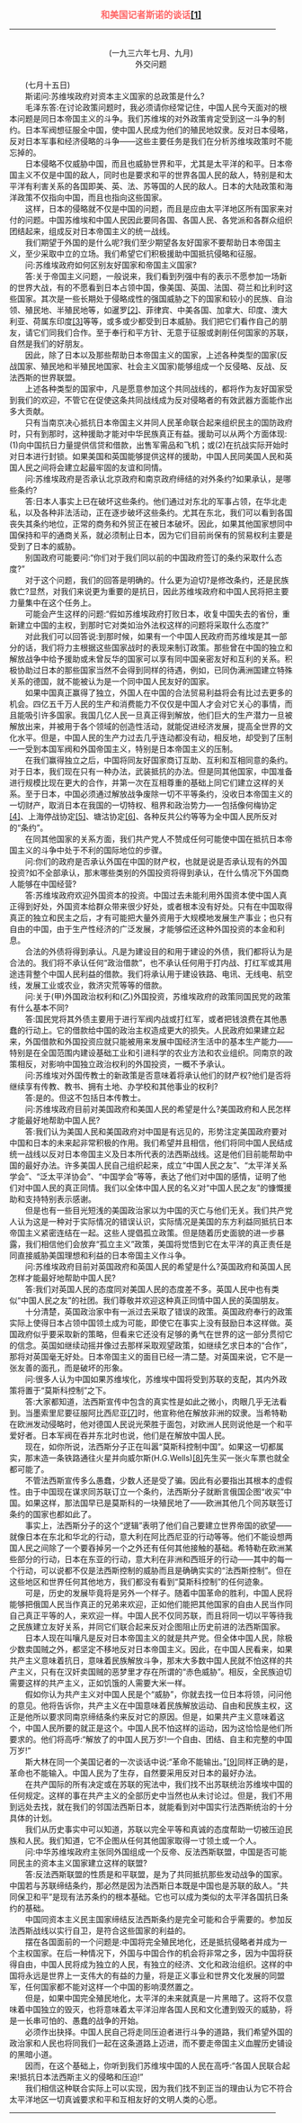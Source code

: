 <center><FONT style="FONT-SIZE: 12pt" COLOR="#FF6666"><B>和美国记者斯诺的谈话<a href="#tail">[1]</a></B></center></FONT>
<HR color="#EE9B73" size="1" width="94%">
<BR>
<center>(一九三六年七月、九月)</center>
<center>外交问题</center>
<BR>
　　(七月十五日)
<BR>
　　斯诺问:苏维埃政府对资本主义国家的总政策是什么?
<BR>
　　毛泽东答:在讨论政策问题时，我必须请你经常记住，中国人民今天面对的根本问题是同日本帝国主义的斗争。我们苏维埃的对外政策肯定受到这一斗争的制约。日本军阀想征服全中国，使中国人民成为他们的殖民地奴隶。反对日本侵略，反对日本军事和经济侵略的斗争——这些主要任务是我们在分析苏维埃政策时不能忘掉的。
<BR>
　　日本侵略不仅威胁中国，而且也威胁世界和平，尤其是太平洋的和平。日本帝国主义不仅是中国的敌人，同时也是要求和平的世界各国人民的敌人，特别是和太平洋有利害关系的各国即美、英、法、苏等国的人民的敌人。日本的大陆政策和海洋政策不仅指向中国，而且也指向这些国家。
<BR>
　　这样，日本的侵略就不仅是中国的问题，而且是应由太平洋地区所有国家来对付的问题。中国苏维埃和中国人民因此要同各国、各国人民、各党派和各群众组织团结起来，组成反对日本帝国主义的统一战线。
<BR>
　　我们期望于外国的是什么呢?我们至少期望各友好国家不要帮助日本帝国主义，至少采取中立的立场。我们希望它们积极援助中国抵抗侵略和征服。
<BR>
　　问:苏维埃政府如何区别友好国家和帝国主义国家?
<BR>
　　答:关于帝国主义问题，一般说来，我们看到列强中有的表示不愿参加一场新的世界大战，有的不愿看到日本占领中国，像美国、英国、法国、荷兰和比利时这些国家。其次是一些长期处于侵略成性的强国威胁之下的国家和较小的民族、自治领、殖民地、半殖民地等，如暹罗<a href="#tail">[2]</a>、菲律宾、中美各国、加拿大、印度、澳大利亚、荷属东印度<a href="#tail">[3]</a>等等，或多或少都受到日本威胁。我们把它们看作自己的朋友，请它们同我们合作。至于奉行和平方针、无意于征服或剥削任何国家的苏联，自然是我们的好朋友。
<BR>
　　因此，除了日本以及那些帮助日本帝国主义的国家，上述各种类型的国家(反战国家、殖民地和半殖民地国家、社会主义国家)能够组成一个反侵略、反战、反法西斯的世界联盟。
<BR>
　　上述各种类型的国家中，凡是愿意参加这个共同战线的，都将作为友好国家受到我们的欢迎，不管它在促使这条共同战线成为反对侵略者的有效武器方面能作出多大贡献。
<BR>
　　只有当南京决心抵抗日本帝国主义并同人民革命联合起来组织民主的国防政府时，只有到那时，这种援助才能对中华民族真正有益。援助可以从两个方面体现:(1)向中国抗日力量提供信贷和借款，出售军需品和飞机；或(2)在抗战实际开始时对日本进行封锁。如果美国和英国能够提供这样的援助，中国人民同美国人民和英国人民之间将会建立起最牢固的友谊和同情。
<BR>
　　问:苏维埃政府是否承认北京政府和南京政府缔结的对外条约?如果承认，是哪些条约?
<BR>
　　答:日本人事实上已在破坏这些条约。他们通过对东北的军事占领，在华北走私，以及各种非法活动，正在逐步破坏这些条约。尤其在东北，我们可以看到各国丧失其条约地位，正常的商务和外贸正在被日本破坏。因此，如果其他国家想同中国保持和平的通商关系，就必须制止日本，因为它们目前尚保有的贸易权利主要是受到了日本的威胁。
<BR>
　　别国政府可能要问:“你们对于我们同以前的中国政府签订的条约采取什么态度?”
<BR>
　　对于这个问题，我们的回答是明确的。什么更为迫切?是修改条约，还是民族救亡?显然，对我们来说更为重要的是抗日，因此苏维埃政府和中国人民将把主要力量集中在这个任务上。
<BR>
　　可能会产生这样的问题:“假如苏维埃政府打败日本，收复中国失去的省份，重新建立中国的主权，到那时它对类如治外法权这样的问题将采取什么态度?”
<BR>
　　对此我们可以回答说:到那时候，如果有一个中国人民政府而苏维埃是其一部分的话，我们将力主根据这些国家战时的表现来制订政策。那些曾在中国的独立和解放战争中给予援助或未曾反华的国家可以享有同中国亲密友好和互利的关系。积极协助过日本的那些国家当然不会得到同样的待遇，例如，已同伪满洲国建立特殊关系的德国，就不能被认为是一个同中国人民友好的国家。
<BR>
　　如果中国真正赢得了独立，外国人在中国的合法贸易利益将会有比过去更多的机会。四亿五千万人民的生产和消费能力不仅仅是中国人才会对它关心的事情，而且能吸引许多国家。我国几亿人民一旦真正得到解放，他们巨大的生产潜力一旦被解放出来，并被用于各个领域的创造性活动，就能促进经济发展，提高全世界的文化水平。但是，中国人民的生产力过去几乎连动都没有动，相反地，却受到了压制—一受到本国军阀和外国帝国主义，特别是日本帝国主义的压制。
<BR>
　　在我们赢得独立之后，中国将同友好国家商订互助、互利和互相同意的条约。对于日本，我们现在只有一种办法，武装抵抗的办法。但是同其他国家，中国准备进行规模比现在更大的合作，并第一次在互相尊重的基础上同它们建立这样的关系。至于日本，中国必须通过解放战争废除一切不平等条约，没收日本帝国主义的一切财产，取消日本在我国的一切特权、租界和政治势力—一包括像何梅协定<a href="#tail">[4]</a>、上海停战协定<a href="#tail">[5]</a>、塘沽协定<a href="#tail">[6]</a>、各种反共公约等等为全中国人民所反对的“条约”。
<BR>
　　在同其他国家的关系方面，我们共产党人不赞成任何可能使中国在抵抗日本帝国主义的斗争中处于不利的国际地位的步骤。
<BR>
　　问:你们的政府是否承认外国在中国的财产权，也就是说是否承认现有的外国投资?如不全部承认，那末哪些类别的外国投资将得到承认，在什么情况下外国商人能够在中国经营?
<BR>
　　答:苏维埃政府欢迎外国资本的投资。中国过去未能利用外国资本使中国人真正得到好处，外国资本给群众带来很少好处，或者根本没有好处。只有在中国取得真正的独立和民主之后，才有可能把大量外资用于大规模地发展生产事业；也只有自由的中国，由于生产性经济的广泛发展，才能够偿还这种外国投资的本金和利息。
<BR>
　　合法的外债将得到承认。凡是为建设目的和用于建设的外债，我们都将认为是合法的。我们将不承认任何“政治借款”，也不承认任何用于打内战、打红军或其用途违背整个中国人民利益的借款。我们将承认用于建设铁路、电讯、无线电、航空线，发展工业或农业，救济灾荒等等的借款。
<BR>
　　问:关于(甲)外国政治权利和(乙)外国投资，苏维埃政府的政策同国民党的政策有什么基本不同?
<BR>
　　答:国民党将其外债主要用于进行军阀内战或打红军，或者把钱浪费在其他愚蠢的行动上。它的借款给中国的政治主权造成更大的损失。人民政府如果建立起来，外国借款和外国投资应就只能被用来发展中国经济生活中的基本生产能力——特别是在全国范围内建设基础工业和引进科学的农业方法和农业组织。同南京的政策相反，对影响中国独立政治权利的外国投资，一概不予承认。
<BR>
　　问:苏维埃对外国传教士的新政策是否意味着将承认他们的财产权?他们是否将继续享有传教、教书、拥有土地、办学校和其他事业的权利?
<BR>
　　答:是的。但这不包括日本传教士。
<BR>
　　问:苏维埃政府目前对美国政府和美国人民的希望是什么?美国政府和人民怎样才能最好地帮助中国人民?
<BR>
　　答:我们认为美国人民和美国政府对中国是有远见的，形势注定美国政府要对中国和日本的未来起非常积极的作用。我们希望并且相信，他们将同中国人民结成统一战线以反对日本帝国主义及日本所代表的法西斯战线。这是他们目前能帮助中国的最好办法。许多美国人民自己组织起来，成立“中国人民之友”、“太平洋关系学会”、“泛太平洋协会”、“中国学会”等等，表达了他们对中国的感情，证明了他们对中国人民的真正同情。我们以全体中国人民的名义对“中国人民之友”的慷慨援助和支持特别表示感谢。
<BR>
　　但是也有一些目光短浅的美国政治家以为中国的灭亡与他们无关。我们共产党人认为这是一种对于实际情况的错误认识，实际情况是美国的东方利益同抵抗日本帝国主义紧密连结在一起。这些人提倡孤立政策。但是随着历史面貌的进一步暴露，我们相信他们会放弃“孤立主义”政策，美国将觉悟到它在太平洋的真正责任是同直接威胁美国理想和利益的日本帝国主义作斗争。
<BR>
　　问:苏维埃政府目前对英国政府和英国人民的希望是什么?英国政府和英国人民怎样才能最好地帮助中国人民?
<BR>
　　答:我们对英国人民的态度同对美国人民的态度差不多。英国人民中也有类似“中国人民之友”的社团。我们尊敬并欢迎这种真正同情中国人民的英国朋友。
<BR>
　　十分清楚，英国政治家中有一派过去采取了错误的政策。英国政府奉行的政策实际上使得日本占领中国领土成为可能，即使它在事实上没有鼓励日本这样做。英国政府似乎要采取新的策略，但看来它还没有足够的勇气在世界的这一部分贯彻它的信念。英国如继续动摇并像过去那样采取观望政策，如继续乞求日本的“合作”，那将对英国毫无好处。日本帝国主义的面目已经一清二楚。对英国来说，它不是一张友善的面孔，而是破坏的形象。
<BR>
　　问:很多人认为中国如果苏维埃化，苏维埃中国将受到苏联的支配，其内外政策将置于“莫斯科控制”之下。
<BR>
　　答:大家都知道，法西斯宣传中包含的真实性是如此之微小，肉眼几乎无法看到。当墨索里尼要征服阿比西尼亚<a href="#tail">[7]</a>时，他宣称他在解放非洲的奴隶。当希特勒在欧洲发动侵略时，他对德国人民说光荣胜于面包，对欧洲人民则说他是一个和平爱好者。日本军阀在吞并东北时也说，他们是在解放中国人民。
<BR>
　　现在，如你所说，法西斯分子正在叫嚣“莫斯科控制中国”。如果这一切都属实，那末造一条铁路通往火星并向威尔斯(H.G.Wells)<a href="#tail">[8]</a>先生买一张火车票也就全都可能了。
<BR>
　　不管法西斯宣传多么愚蠢，少数人还是受了骗。因此有必要指出其根本的虚假性。由于中国现在谋求同苏联订立一个条约，法西斯分子就断言俄国企图“收买”中国。如果这样，那法国早已是莫斯科的一块殖民地了——欧洲其他几个同苏联签订条约的国家也都如此了。
<BR>
　　事实上，法西斯分子的这个“逻辑”表明了他们自己要建立世界帝国的欲望——就像日本在东北和华北的行动，意大利在阿比西尼亚的行动等等。他们不能设想两国人民之间除了一个要吞掉另一个之外还有任何其他接触的基础。希特勒在欧洲某些部分的行动，日本在东亚的行动，意大利在非洲和西班牙的行动——其中的每一个行动，可以说都不仅是法西斯控制的威胁而且是确确实实的“法西斯控制”。但在这些地区和世界任何其他地方，我们都没有看到“莫斯科控制”的任何迹象。
<BR>
　　可是，历史的发展毕竟将是另外一个样子。随着中国革命的胜利，中国人民将能够把俄国人民当作真正的兄弟来欢迎，正如他们能把其他国家的自由人民当作同自己真正平等的人，来欢迎一样。中国人民不仅同苏联，而且将同一切以平等待我之民族建立友好关系，并同它们联合起来反对企图阻止历史前进的法西斯国家。
<BR>
　　日本人现在叫嚷凡是反对日本帝国主义的就是共产党。但全体中国人民，除极少数卖国贼之外，都坚定不移地反对日本帝国主义。因此，在中国人民看来，如果共产主义意味着抗日，意味着民族解放斗争，那末大多数中国人民就不怕这样的共产主义，只有在汉奸卖国贼的恶梦里才存在所谓的“赤色威胁”。相反，全民族迫切需要这样的共产主义，正如饥饿的人需要大米一样。
<BR>
　　假如你认为共产主义对中国人民是个“威胁”，你就去找一位日本将领，问问他的意见。他将告诉你，共产主义在中国意味着民族解放运动、自由和民族主权，这正是他所以要求同南京缔结条约来反对它的原因。但是，如果共产主义意味着这个，中国人民所要的就正是这个。中国人民不怕这样的运动，因为这恰恰是他们所要求的。他们将高呼:“解放了的中国人民万岁!一个自由、团结、自主和完整的中国万岁!”
<BR>
　　斯大林在同一个美国记者的一次谈话中说:“革命不能输出。”<a href="#tail">[9]</a>同样正确的是，革命也不能输入。中国人民为了生存，自然要采用反对日本的最好办法。
<BR>
　　在共产国际的所有决定或在苏联的宪法中，我们找不出苏联统治苏维埃中国的任何规定。这样的事在共产主义的全部历史中当然也从未讨论过。但是，我们不用到远处去找，就在我们的邻国法西斯日本，就能看到对中国实行法西斯统治的十分具体的计划。
<BR>
　　我们从历史事实中可以知道，苏联以完全平等和真诚的态度帮助一切被压迫民族和人民。我们知道，它不企图从任何其他国家取得一寸领土或一个人。
<BR>
　　问:中华苏维埃政府主张同外国组成一个反帝、反法西斯联盟，中国是否可能同民主的资本主义国家建立这样的联盟?
<BR>
　　答:反法西斯联盟的性质是和平联盟，是为了共同抵抗那些发动战争的国家。中国若与苏联缔结条约，那必然是因为法西斯日本既是中国也是苏联的敌人。“共同保卫和平”是现有法苏条约的根本基础。它也可以成为类似的太平洋各国抗日条约的基础。
<BR>
　　中国同资本主义民主国家缔结反法西斯条约是完全可能和合乎需要的。参加反法西斯战线以实行自卫，是符合这些国家的利益的。
<BR>
　　摆在各国面前的一个问题是:中国将完全殖民地化，还是抵抗侵略者并成为一个主权国家。在后一种情况下，外国与中国合作的机会将非常之多，因为中国将获得自由，中国人民将成为独立的人民，有独立的经济、文化和政治组织。这样的中国将永远是世界上一支伟大的有益的力量，将是正义事业和世界文化发展的同盟军，任何国家都不能对这样一个中国的影响漠然置之。
<BR>
　　但是，如果中国完全殖民地化，太平洋的未来就真是一片黑暗了。这将不仅意味着中国独立的毁灭，也将意味着太平洋沿岸各国人民和文化遭到毁灭的威胁，将是一长串可怕的、愚蠢的战争的开始。
<BR>
　　必须作出抉择。中国人民自己将走同压迫者进行斗争的道路，我们希望外国的政治家和人民也将同我们一起在这条道路上迈进，而不要走帝国主义血腥历史铺设的黑暗小道。
<BR>
　　因而，在这个基础上，你听到我们苏维埃中国的人民在高呼:“各国人民联合起来!抵抗日本法西斯主义的侵略和压迫!”
<BR>
　　我们相信这种联合实际上可以实现，因为我们找不到正当的理由认为它不符合太平洋地区一切真诚要求和平和互相友好的文明人类的心愿。
<HR color="#EE9B73" size="1" width="94%">

